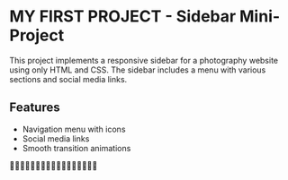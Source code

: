 # MY FIRST PROJECT - Sidebar Mini-Project

This project implements a responsive sidebar for a photography website using only HTML and CSS. The sidebar includes a menu with various sections and social media links.

## Features
- Navigation menu with icons
- Social media links
- Smooth transition animations

🌟🌟🌟🌟🌟🌟🌟🌟🌟🌟🌟🌟🌟🌟🌟🌟🌟
